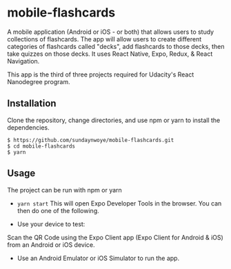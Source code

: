 # mobile-flashcards
A mobile application (Android or iOS - or both) that allows users to study collections of flashcards. The app will allow users to create different categories of flashcards called "decks", add flashcards to those decks, then take quizzes on those decks.
It uses React Native, Expo, Redux, & React Navigation.

This app is the third of three projects required for Udacity's React Nanodegree program.

## Installation
Clone the repository, change directories, and use npm or yarn to install the dependencies.

```
$ https://github.com/sundaynwoye/mobile-flashcards.git
$ cd mobile-flashcards
$ yarn
```

## Usage
The project can be run with npm or yarn

* ``` yarn start ```
This will open Expo Developer Tools in the browser. You can then do one of the following.

* Use your device to test:

Scan the QR Code using the Expo Client app (Expo Client for Android & iOS) from an Android or iOS device.

* Use an Android Emulator or iOS Simulator to run the app.
